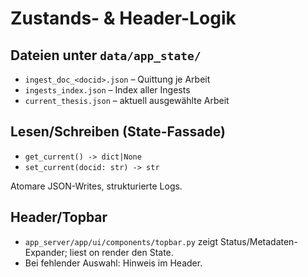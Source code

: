 # Zustands- & Header-Logik

## Dateien unter `data/app_state/`
- `ingest_doc_<docid>.json` – Quittung je Arbeit
- `ingests_index.json` – Index aller Ingests
- `current_thesis.json` – aktuell ausgewählte Arbeit

## Lesen/Schreiben (State-Fassade)
- `get_current() -> dict|None`
- `set_current(docid: str) -> str`

Atomare JSON-Writes, strukturierte Logs.

## Header/Topbar
- `app_server/app/ui/components/topbar.py` zeigt Status/Metadaten-Expander; liest on render den State.
- Bei fehlender Auswahl: Hinweis im Header.
